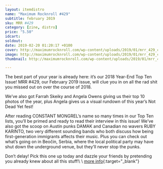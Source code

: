 ```yaml
---
layout: itemdistro
name: "Maximum Rocknroll #429"
subtitle: february 2019
sku: MRR #429
category: [zine, distro]
price: "5.50"
idcart:
soldout:
date: 2019-02-20 01:20:17 +0100
cover: http://maximumrocknroll.com/wp-content/uploads/2019/01/mrr_429_cvr.jpg
image: http://maximumrocknroll.com/wp-content/uploads/2019/01/mrr_429_cvr.jpg
thumbnail: http://maximumrocknroll.com/wp-content/uploads/2019/01/mrr_429_cvr.jpg

---
```


The best part of your year is already here: it’s our 2018 Year-End Top Ten Issue! MRR #429, our February 2019 issue, will clue you in on all the rad shit you missed out on over the course of 2018.

We’ve also got Farrah Skeiky and Angela Owens giving us their top 10 photos of the year, plus Angela gives us a visual rundown of this year’s Not Dead Yet fest!

After reading CONSTANT MONGREL‘s name so many times in our Top Ten lists, you’ll be primed and ready to read their interview in this issue! We’ve also got the scoop on Austin punks DAMAK and Canadian no wavers RUBY KARINTO, two very different sounding bands who both discuss how being first-generation immigrants affects their music. Plus you can check out what’s going on in Beočin, Serbia, where the local political party may have shut down the underground venue, but they’ll never stop the punks.

Don’t delay! Pick this one up today and dazzle your friends by pretending you already knew about all this stuff!\\
\\
[more info](http://www.maximumrocknroll.com){:target="_blank"}